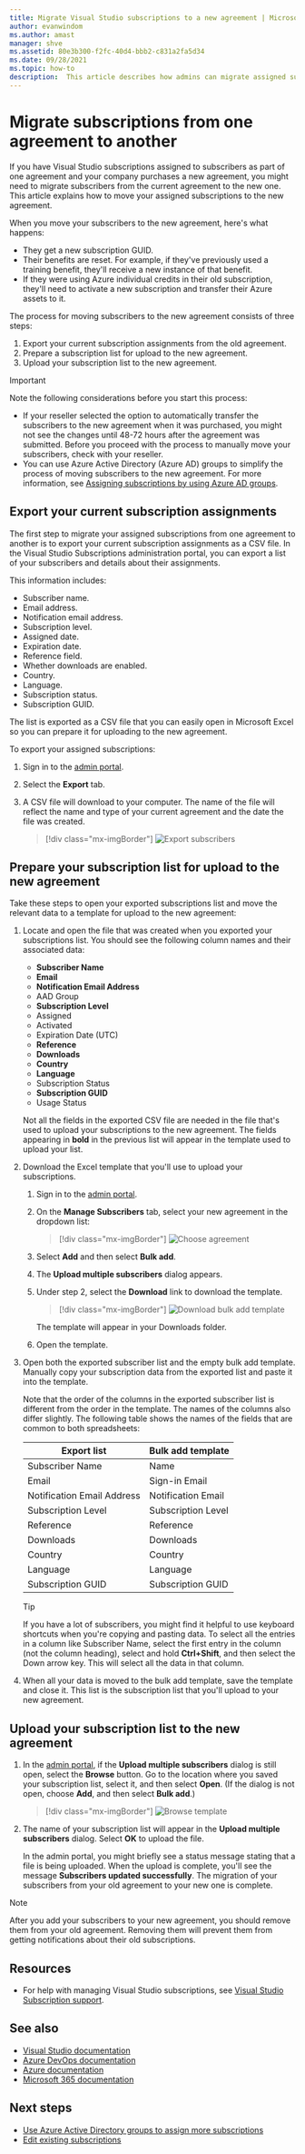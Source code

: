 ```yaml
---
title: Migrate Visual Studio subscriptions to a new agreement | Microsoft Docs
author: evanwindom
ms.author: amast
manager: shve
ms.assetid: 80e3b300-f2fc-40d4-bbb2-c831a2fa5d34
ms.date: 09/28/2021
ms.topic: how-to
description:  This article describes how admins can migrate assigned subscriptions from one agreement to another.
---
```


# Migrate subscriptions from one agreement to another
If you have Visual Studio subscriptions assigned to subscribers as part of one agreement and your company purchases a new agreement, you might need to migrate subscribers from the current agreement to the new one. This article explains how to move your assigned subscriptions to the new agreement.  

When you move your subscribers to the new agreement, here's what happens:
- They get a new subscription GUID.
- Their benefits are reset. For example, if they've previously used a training benefit, they'll receive a new instance of that benefit. 
- If they were using Azure individual credits in their old subscription, they'll need to activate a new subscription and transfer their Azure assets to it. 

The process for moving subscribers to the new agreement consists of three steps:
1. Export your current subscription assignments from the old agreement. 
2. Prepare a subscription list for upload to the new agreement. 
3. Upload your subscription list to the new agreement.

> [!IMPORTANT]
> Note the following considerations before you start this process:
> - If your reseller selected the option to automatically transfer the subscribers to the new agreement when it was purchased, you might not see the changes until 48-72 hours after the agreement was submitted. Before you proceed with the process to manually move your subscribers, check with your reseller.  
> - You can use Azure Active Directory (Azure AD) groups to simplify the process of moving subscribers to the new agreement. For more information, see [Assigning subscriptions by using Azure AD groups](assign-azure-ad.md).

## Export your current subscription assignments
The first step to migrate your assigned subscriptions from one agreement to another is to export your current subscription assignments as a CSV file. In the Visual Studio Subscriptions administration portal, you can export a list of your subscribers and details about their assignments. 

This information includes: 
- Subscriber name.
- Email address. 
- Notification email address. 
- Subscription level.
- Assigned date.
- Expiration date.
- Reference field.
- Whether downloads are enabled.
- Country. 
- Language.
- Subscription status.
- Subscription GUID.

The list is exported as a CSV file that you can easily open in Microsoft Excel so you can prepare it for uploading to the new agreement.

To export your assigned subscriptions:
1. Sign in to the [admin portal](https://manage.visualstudio.com).
2. Select the **Export** tab.
3. A CSV file will download to your computer. The name of the file will reflect the name and type of your current agreement and the date the file was created.  

   > [!div class="mx-imgBorder"]
   > ![Export subscribers](_img/exporting-subscriptions/exporting-subscriptions.png "Screenshot that shows the Export button for downloading list of assigned subscriptions.")

## Prepare your subscription list for upload to the new agreement
Take these steps to open your exported subscriptions list and move the relevant data to a template for upload to the new agreement:
1. Locate and open the file that was created when you exported your subscriptions list. You should see the following column names and their associated data:
   - **Subscriber Name**
   - **Email**
   - **Notification Email Address**
   - AAD Group 
   - **Subscription Level**
   - Assigned
   - Activated 
   - Expiration Date (UTC)
   - **Reference**
   - **Downloads**
   - **Country**
   - **Language**
   - Subscription Status
   - **Subscription GUID**
   - Usage Status
 
   Not all the fields in the exported CSV file are needed in the file that's used to upload your subscriptions to the new agreement. The fields appearing in **bold** in the previous list will appear in the template used to upload your list. 

2. Download the Excel template that you'll use to upload your subscriptions.  
   1. Sign in to the [admin portal](https://manage.visualstudio.com).
   1. On the **Manage Subscribers** tab, select your new agreement in the dropdown list:
      > [!div class="mx-imgBorder"]
      > ![Choose agreement](_img/migrate-subscriptions/choose-agreement.png "Screenshot that shows the dropdown list for selecting the new agreement.")
   1. Select **Add** and then select **Bulk add**.
   1. The **Upload multiple subscribers** dialog appears.  
   1. Under step 2, select the **Download** link to download the template. 
      > [!div class="mx-imgBorder"]
      > ![Download bulk add template](_img/migrate-subscriptions/download-template.png "Screenshot that shows the Download button.")
   
      The template will appear in your Downloads folder.  
   1. Open the template.

3. Open both the exported subscriber list and the empty bulk add template. Manually copy your subscription data from the exported list and paste it into the template. 

    Note that the order of the columns in the exported subscriber list is different from the order in the template. The names of the columns also differ slightly. The following table shows the names of the fields that are common to both spreadsheets:

   | Export list                | Bulk add template  |
   |----------------------------|--------------------|
   | Subscriber Name            | Name               |
   | Email                      | Sign-in Email      |
   | Notification Email Address | Notification Email |
   | Subscription Level         | Subscription Level |
   | Reference                  | Reference          |
   | Downloads                  | Downloads          |
   | Country                    | Country            |
   | Language                   | Language           |
   | Subscription GUID          | Subscription GUID  |

   > [!TIP]
   > If you have a lot of subscribers, you might find it helpful to use keyboard shortcuts when you're copying and pasting data. 
   > To select all the entries in a column like Subscriber Name, select the first entry in the column (not the column heading), select and hold **Ctrl+Shift**, and then select the Down arrow key. This will select all the data in that column.  

4. When all your data is moved to the bulk add template, save the template and close it. This list is the subscription list that you'll upload to your new agreement.

## Upload your subscription list to the new agreement
1.  In the [admin portal](https://manage.visualstudio.com), if the **Upload multiple subscribers** dialog is still open, select the **Browse** button. Go to the location where you saved your subscription list, select it, and then select **Open**. (If the dialog is not open, choose **Add**, and then select **Bulk add**.)
    > [!div class="mx-imgBorder"]
    > ![Browse template](_img/migrate-subscriptions/browse-template.png "Screenshot that shows the Browse button in the Upload multiple subscribers dialog.")
1. The name of your subscription list will appear in the **Upload multiple subscribers** dialog. Select **OK** to upload the file. 
 
   In the admin portal, you might briefly see a status message stating that a file is being uploaded. When the upload is complete, you'll see the message **Subscribers updated successfully**.
The migration of your subscribers from your old agreement to your new one is complete.  
> [!NOTE]
> After you add your subscribers to your new agreement, you should remove them from your old agreement. Removing them will prevent them from getting notifications about their old subscriptions.

## Resources
- For help with managing Visual Studio subscriptions, see [Visual Studio Subscription support](https://aka.ms/vsadminhelp).

## See also
- [Visual Studio documentation](/visualstudio/)
- [Azure DevOps documentation](/azure/devops/)
- [Azure documentation](/azure/)
- [Microsoft 365 documentation](/microsoft-365/)

## Next steps
- [Use Azure Active Directory groups to assign more subscriptions](assign-azure-ad.md)
- [Edit existing subscriptions](edit-license.md)
